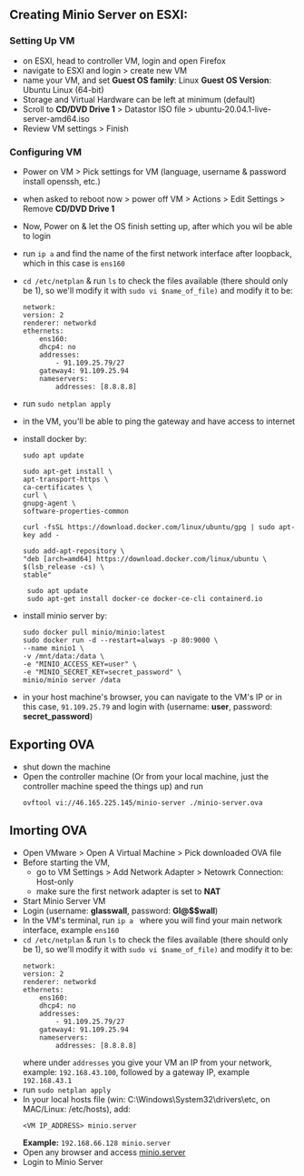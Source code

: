 ## Creating Minio Server on ESXI:

### Setting Up VM

- on ESXI, head to controller VM, login and open Firefox
- navigate to ESXI and login > create new VM
- name your VM, and set
    **Guest OS family**: Linux
    **Guest OS Version**: Ubuntu Linux (64-bit)
- Storage and Virtual Hardware can be left at minimum (default)
- Scroll to **CD/DVD Drive 1** > Datastor ISO file > ubuntu-20.04.1-live-server-amd64.iso 
- Review VM settings > Finish

### Configuring VM

- Power on VM > Pick settings for VM (language, username & password install openssh, etc.)
- when asked to reboot now > power off VM > Actions > Edit Settings > Remove **CD/DVD Drive 1**
- Now, Power on & let the OS finish setting up, after which you wil be able to login

- run `ip a` and find the name of the first network interface after loopback, which in this case is `ens160`
- `cd /etc/netplan` & run `ls` to check the files available (there should only be 1), so we'll modify it with `sudo vi $name_of_file)` and modify it to be:
    ```
    network:
    version: 2
    renderer: networkd
    ethernets:
        ens160:
        dhcp4: no
        addresses:
            - 91.109.25.79/27
        gateway4: 91.109.25.94
        nameservers:
            addresses: [8.8.8.8]
    ```
- run `sudo netplan apply`
- in the VM, you'll be able to ping the gateway and have access to internet
- install docker by:
    ```
    sudo apt update
    ```
    ```
    sudo apt-get install \
    apt-transport-https \
    ca-certificates \
    curl \
    gnupg-agent \
    software-properties-common
    ```
    ```
    curl -fsSL https://download.docker.com/linux/ubuntu/gpg | sudo apt-key add -
    ```
    ```
    sudo add-apt-repository \
   "deb [arch=amd64] https://download.docker.com/linux/ubuntu \
   $(lsb_release -cs) \
   stable"
   ```
   ```
    sudo apt update
    sudo apt-get install docker-ce docker-ce-cli containerd.io
    ```
- install minio server by:
    ```
    sudo docker pull minio/minio:latest
    sudo docker run -d --restart=always -p 80:9000 \
  --name minio1 \
  -v /mnt/data:/data \
  -e "MINIO_ACCESS_KEY=user" \
  -e "MINIO_SECRET_KEY=secret_password" \
  minio/minio server /data
  ```

- in your host machine's browser, you can navigate to the VM's IP or in this case, `91.109.25.79` and login with (username: **user**, password: **secret_password**)


## Exporting OVA
- shut down the machine
- Open the controller machine (Or from your local machine, just the controller machine speed the things up) and run 
    ```
    ovftool vi://46.165.225.145/minio-server ./minio-server.ova
    ```

## Imorting OVA
- Open VMware > Open A Virtual Machine > Pick downloaded OVA file
- Before starting the VM, 
    - go to VM Settings > Add Network Adapter > Netowrk Connection: Host-only
    - make sure the first network adapter is set to **NAT**
- Start Minio Server VM
- Login (username: **glasswall**, password: **Gl@$$wall**)
- In the VM's terminal, run `ip a ` where you will find your main network interface, example `ens160`
- `cd /etc/netplan` & run `ls` to check the files available (there should only be 1), so we'll modify it with `sudo vi $name_of_file)` and modify it to be:
    ```
    network:
    version: 2
    renderer: networkd
    ethernets:
        ens160:
        dhcp4: no
        addresses:
            - 91.109.25.79/27
        gateway4: 91.109.25.94
        nameservers:
            addresses: [8.8.8.8]
    ```
    where under `addresses` you give your VM an IP from your network, example: `192.168.43.100`, followed by a gateway IP, example `192.168.43.1`
- run `sudo netplan apply`
- In your local hosts file (win: C:\Windows\System32\drivers\etc, on MAC/Linux: /etc/hosts), add:
    ```
    <VM IP_ADDRESS> minio.server
    ```
    **Example:** `192.168.66.128 minio.server`
- Open any browser and access [minio.server](http://minio.server)
- Login to Minio Server 
